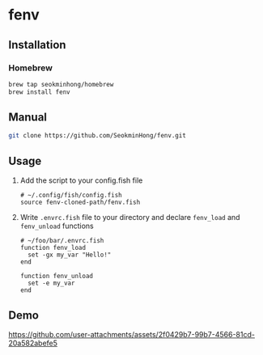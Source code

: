 # fenv

## Installation

### Homebrew

```sh
brew tap seokminhong/homebrew
brew install fenv
```

## Manual

```sh
git clone https://github.com/SeokminHong/fenv.git
```

## Usage

1. Add the script to your config.fish file

   ```fish
   # ~/.config/fish/config.fish
   source fenv-cloned-path/fenv.fish
   ```

2. Write `.envrc.fish` file to your directory and declare `fenv_load` and `fenv_unload` functions

   ```fish
   # ~/foo/bar/.envrc.fish
   function fenv_load
     set -gx my_var "Hello!"
   end

   function fenv_unload
     set -e my_var
   end
   ```

## Demo

https://github.com/user-attachments/assets/2f0429b7-99b7-4566-81cd-20a582abefe5
